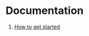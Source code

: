 # Documentation

1. [How to get started](https://github.com/jimtremblay/nOS/blob/master/doc/HowToGetStarted.md)